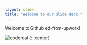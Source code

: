 ```yaml
---
layout: slide
title: "Welcome to our slide deck!"
---
```


Welcome to Github ed-from-upwork!

![codercat](https://octodex.github.com/images/codercat.jpg)
{: .center}
